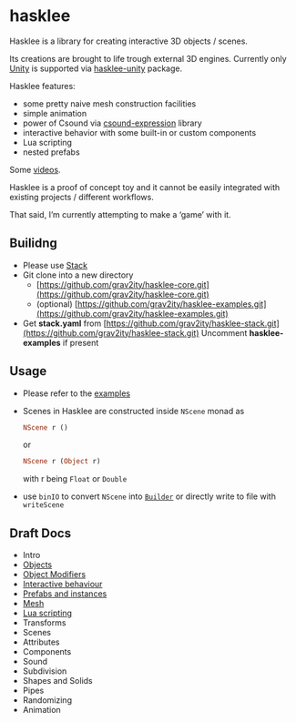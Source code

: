 # hasklee

Hasklee is a library for creating interactive 3D objects / scenes.

Its creations are brought to life trough external 3D engines. Currently only [Unity](https://unity.com/) is supported via [hasklee-unity](https://github.com/grav2itty/hasklee-unity) package.

Hasklee features:

- some pretty naive mesh construction facilities
- simple animation
- power of Csound via [csound-expression](https://github.com/spell-music/csound-expression) library
- interactive behavior with some built-in or custom components
- Lua scripting
- nested prefabs


Some [videos](https://www.youtube.com/playlist?list=PL5xs7Mc75HThPj_onhH3ozA--xa50NwO6).

Hasklee is a proof of concept toy and it cannot be easily integrated with existing
projects / different workflows.

That said, I’m currently attempting to make a ‘game’ with it.

<!-- ## hasklee-quick -->

<!-- So I've borrowed a couple of lines from [Reanimate](https://github.com/reanimate/reanimate) and it's now possible to have a quick 'live programming' session.  -->

<!-- ```console -->
<!-- $ git clone https://github.com/grav2itty/hasklee-quick.git -->
<!-- $ cd hasklee-quick -->
<!-- $ stack repl -->
<!-- :cmd haskleeLive -->
<!-- ``` -->

<!-- Edit and save Main.hs to have the result auto refreshed. -->
<!-- [HaskleeUnity](https://github.com/grav2itty/HaskleeUnity) must be running in play mode at the receiving end. -->

## Builidng

- Please use [Stack](https://www.haskellstack.org)
- Git clone into a new directory
    - [https://github.com/grav2ity/hasklee-core.git](https://github.com/grav2ity/hasklee-core.git)
    - (optional) [https://github.com/grav2ity/hasklee-examples.git](https://github.com/grav2ity/hasklee-examples.git)
- Get **stack.yaml** from [https://github.com/grav2ity/hasklee-stack.git](https://github.com/grav2ity/hasklee-stack.git)
  Uncomment **hasklee-examples** if present

## Usage

- Please refer to the [examples](https://github.com/grav2ity/hasklee-examples)
- Scenes in Hasklee are constructed inside `NScene` monad as

    ```haskell
    NScene r ()
    ```

    or

    ```haskell
    NScene r (Object r)
    ```

     with r being `Float` or `Double`

- use `binIO` to convert `NScene` into [`Builder`](https://hackage.haskell.org/package/bytestring-0.10.12.0/docs/Data-ByteString-Builder.html) or directly write to file with `writeScene`

## Draft Docs

* Intro
* [Objects](docs/Objects.md)
* [Object Modifiers](docs/ObjectMods.md)
* [Interactive behaviour](docs/Interactive.md)
* [Prefabs and instances](docs/Prefabs.md)
* [Mesh](docs/Mesh.md)
* [Lua scripting](docs/Lua.md)
* Transforms
* Scenes
* Attributes
* Components
* Sound
* Subdivision
* Shapes and Solids
* Pipes
* Randomizing
* Animation
